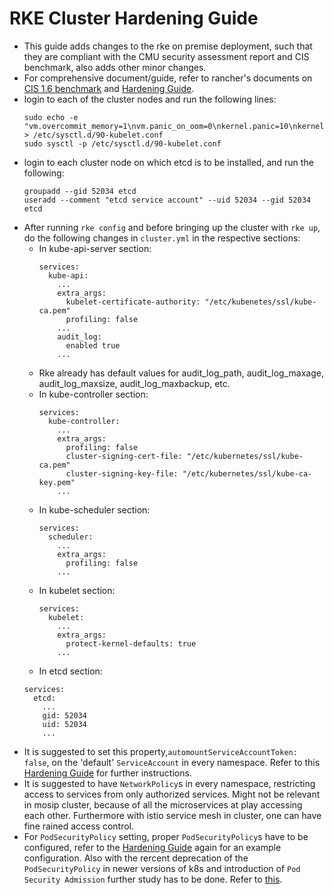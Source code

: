 # RKE Cluster Hardening Guide

* This guide adds changes to the rke on premise deployment, such that they are compliant with the CMU security assessment report and CIS benchmark, also adds other minor changes.
* For comprehensive document/guide, refer to rancher's documents on [CIS 1.6 benchmark](https://rancher.com/docs/rancher/v2.5/en/security/rancher-2.5/1.6-benchmark-2.5/) and [Hardening Guide](https://rancher.com/docs/rancher/v2.5/en/security/rancher-2.5/1.6-hardening-2.5/).
* login to each of the cluster nodes and run the following lines:
    ```
    sudo echo -e  "vm.overcommit_memory=1\nvm.panic_on_oom=0\nkernel.panic=10\nkernel.panic_on_oops=1\nkernel.keys.root_maxbytes=25000000\n" > /etc/sysctl.d/90-kubelet.conf
    sudo sysctl -p /etc/sysctl.d/90-kubelet.conf
    ```
* login to each cluster node on which etcd is to be installed, and run the following:
    ```
    groupadd --gid 52034 etcd
    useradd --comment "etcd service account" --uid 52034 --gid 52034 etcd
    ```
* After running `rke config` and before bringing up the cluster with `rke up`, do the following changes in `cluster.yml` in the respective sections:
  * In kube-api-server section:
    ```
    services:
      kube-api:
        ...
        extra_args:
          kubelet-certificate-authority: "/etc/kubenetes/ssl/kube-ca.pem"
          profiling: false
        ...
        audit_log:
          enabled true
        ...
    ```
  * Rke already has default values for audit_log_path, audit_log_maxage, audit_log_maxsize, audit_log_maxbackup, etc.
  * In kube-controller section:
    ```
    services:
      kube-controller:
        ...
        extra_args:
          profiling: false
          cluster-signing-cert-file: "/etc/kubernetes/ssl/kube-ca.pem"
          cluster-signing-key-file: "/etc/kubernetes/ssl/kube-ca-key.pem"
        ...
    ```
  * In kube-scheduler section:
    ```
    services:
      scheduler:
        ...
        extra_args:
          profiling: false
        ...
    ```
  * In kubelet section:
    ```
    services:
      kubelet:
        ...
        extra_args:
          protect-kernel-defaults: true
        ...
    ```
  * In etcd section:
  ```
  services:
    etcd:
      ...
      gid: 52034
      uid: 52034
      ...
  ```
* It is suggested to set this property,`automountServiceAccountToken: false`, on the 'default' `ServiceAccount` in every namespace. Refer to this [Hardening Guide](https://rancher.com/docs/rancher/v2.5/en/security/rancher-2.5/1.6-hardening-2.5/) for further instructions.
* It is suggested to have `NetworkPolicy`s in every namespace, restricting access to services from only authorized services. Might not be relevant in mosip cluster, because of all the microservices at play accessing each other. Furthermore with istio service mesh in cluster, one can have fine rained access control. 
* For `PodSecurityPolicy` setting, proper `PodSecurityPolicy`s have to be configured, refer to the [Hardening Guide](https://rancher.com/docs/rancher/v2.5/en/security/rancher-2.5/1.6-hardening-2.5/) again for an example configuration. Also with the rercent deprecation of the `PodSecurityPolicy` in newer versions of k8s and introduction of `Pod Security Admission` further study has to be done. Refer to [this](https://kubernetes.io/blog/2021/04/06/podsecuritypolicy-deprecation-past-present-and-future/).
